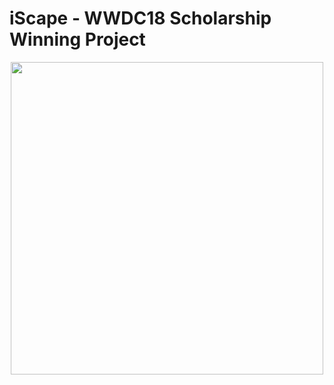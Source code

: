 # iScape - WWDC18 Scholarship Winning Project

<p align="center">
  <img width="500" src="https://user-images.githubusercontent.com/32301836/58915329-24906e00-86f7-11e9-9697-24eae805ffd4.png">
</p>

